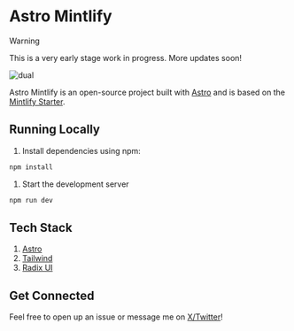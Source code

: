 # Astro Mintlify

> [!Warning]
> This is a very early stage work in progress. More updates soon!

![dual](https://github.com/alexwhitmore/astro-mintlify/assets/57722812/8aa3d2d9-8214-4998-abba-1b3ae20d97d1)


Astro Mintlify is an open-source project built with [Astro](https://github.com/withastro/astro) and is based on the [Mintlify Starter](https://github.com/mintlify/starter).

## Running Locally

1. Install dependencies using npm:

```bash
npm install
```

1. Start the development server

```bash
npm run dev
```

## Tech Stack

1. [Astro](https://astro.build/)
2. [Tailwind](https://tailwindcss.com/)
3. [Radix UI](https://www.radix-ui.com/)

## Get Connected

Feel free to open up an issue or message me on [X/Twitter](https://x.com/theAlexWhitmore)!
